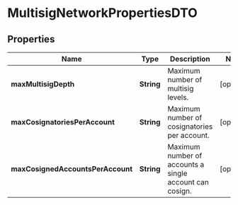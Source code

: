 

# MultisigNetworkPropertiesDTO


## Properties

| Name | Type | Description | Notes |
|------------ | ------------- | ------------- | -------------|
|**maxMultisigDepth** | **String** | Maximum number of multisig levels. |  [optional] |
|**maxCosignatoriesPerAccount** | **String** | Maximum number of cosignatories per account. |  [optional] |
|**maxCosignedAccountsPerAccount** | **String** | Maximum number of accounts a single account can cosign. |  [optional] |



